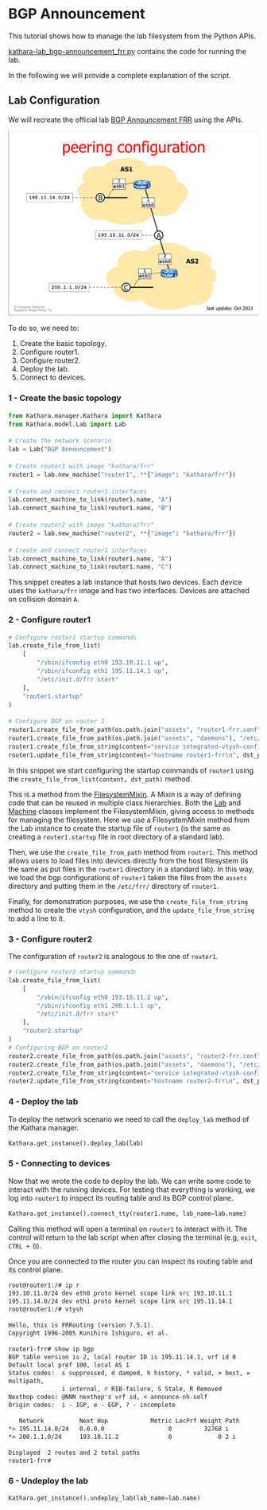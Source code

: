 # BGP Announcement

This tutorial shows how to manage the lab filesystem from the Python APIs.

[kathara-lab_bgp-announcement_frr.py](kathara-lab_bgp-announcement_frr.py) contains the code for running the lab.

In the following we will provide a complete explanation of the script. 

## Lab Configuration
We will recreate the official lab [BGP Announcement FRR](../../../Main-Labs/Interdomain-Routing/FRR/BGP-Announcement) 
using the APIs. 

![img.png](topology.png)

To do so, we need to: 
1. Create the basic topology.
2. Configure router1.
3. Configure router2. 
4. Deploy the lab.
5. Connect to devices.

### 1 - Create the basic topology

```python
from Kathara.manager.Kathara import Kathara
from Kathara.model.Lab import Lab

# Create the network scenario
lab = Lab("BGP Announcement")

# Create router1 with image "kathara/frr"
router1 = lab.new_machine("router1", **{"image": "kathara/frr"})

# Create and connect router1 interfaces
lab.connect_machine_to_link(router1.name, "A")
lab.connect_machine_to_link(router1.name, "B")

# Create router2 with image "kathara/frr"
router2 = lab.new_machine("router2", **{"image": "kathara/frr"})

# Create and connect router1 interfaces
lab.connect_machine_to_link(router1.name, "A")
lab.connect_machine_to_link(router1.name, "C")
```
This snippet creates a lab instance that hosts two devices. Each device uses the `kathara/frr` image and has 
two interfaces. Devices are attached on collision domain `A`.

### 2 - Configure router1

```python
# Configure router1 startup commands
lab.create_file_from_list(
    [
        "/sbin/ifconfig eth0 193.10.11.1 up",
        "/sbin/ifconfig eth1 195.11.14.1 up",
        "/etc/init.d/frr start"
    ],
    "router1.startup"
)

# Configure BGP on router 1
router1.create_file_from_path(os.path.join("assets", "router1-frr.conf"), "/etc/frr/frr.conf")
router1.create_file_from_path(os.path.join("assets", "daemons"), "/etc/frr/daemons")
router1.create_file_from_string(content="service integrated-vtysh-config\n", dst_path="/etc/frr/vtysh.conf")
router1.update_file_from_string(content="hostname router1-frr\n", dst_path="/etc/frr/vtysh.conf")
```
In this snippet we start configuring the startup commands of `router1` using the 
`create_file_from_list(content, dst_path)` method.

This is a method from the [FilesystemMixin](). 
A Mixin is a way of defining code that can be reused in multiple class hierarchies. Both the [Lab]() and [Machine]() classes
implement the FilesystemMixin, giving access to methods for managing the filesystem. 
Here we use a FilesystemMixin method from the Lab instance to create the startup file of `router1` (is the same as 
creating a `router1.startup` file in root directory of a standard lab). 

Then, we use the `create_file_from_path` method from `router1`. This method allows users to load files into devices 
directly from the host filesystem (is the same as put files in the `router1` directory in a standard lab).
In this way, we load the bgp configurations of `router1` taken the files from the `assets` directory and putting them in 
the `/etc/frr/` directory of `router1`.

Finally, for demonstration purposes, we use the `create_file_from_string` method to create the `vtysh` configuration, 
and the `update_file_from_string` to add a line to it.  

### 3 - Configure router2
The configuration of `router2` is analogous to the one of `router1`.

```python
# Configure router2 startup commands
lab.create_file_from_list(
    [
        "/sbin/ifconfig eth0 193.10.11.2 up",
        "/sbin/ifconfig eth1 200.1.1.1 up",
        "/etc/init.d/frr start"
    ],
    "router2.startup"
)
# Configuring BGP on router2
router2.create_file_from_path(os.path.join("assets", "router2-frr.conf"), "/etc/frr/frr.conf")
router2.create_file_from_path(os.path.join("assets", "daemons"), "/etc/frr/daemons")
router2.create_file_from_string(content="service integrated-vtysh-config\n", dst_path="/etc/frr/vtysh.conf")
router2.update_file_from_string(content="hostname router2-frr\n", dst_path="/etc/frr/vtysh.conf")
```

### 4 - Deploy the lab

To deploy the network scenario we need to call the `deploy_lab` method of the Kathara manager.

```python
Kathara.get_instance().deploy_lab(lab)
```

### 5 - Connecting to devices
Now that we wrote the code to deploy the lab. We can write some code to interact with the running devices. 
For testing that everything is working, we log into `router1` to inspect its routing table and its BGP control plane.  

```python
Kathara.get_instance().connect_tty(router1.name, lab_name=lab.name)
```

Calling this method will open a terminal on `router1` to interact with it. 
The control will return to the lab script when after closing the terminal (e.g, `exit`, `CTRL + D`).

Once you are connected to the router you can inspect its routing table and its control plane.
```
root@router1:/# ip r
193.10.11.0/24 dev eth0 proto kernel scope link src 193.10.11.1 
195.11.14.0/24 dev eth1 proto kernel scope link src 195.11.14.1 
root@router1:/# vtysh

Hello, this is FRRouting (version 7.5.1).
Copyright 1996-2005 Kunihiro Ishiguro, et al.

router1-frr# show ip bgp
BGP table version is 2, local router ID is 195.11.14.1, vrf id 0
Default local pref 100, local AS 1
Status codes:  s suppressed, d damped, h history, * valid, > best, = multipath,
               i internal, r RIB-failure, S Stale, R Removed
Nexthop codes: @NNN nexthop's vrf id, < announce-nh-self
Origin codes:  i - IGP, e - EGP, ? - incomplete

   Network          Next Hop            Metric LocPrf Weight Path
*> 195.11.14.0/24   0.0.0.0                  0         32768 i
*> 200.1.1.0/24     193.10.11.2              0             0 2 i

Displayed  2 routes and 2 total paths
router1-frr# 
```

### 6 - Undeploy the lab

```python
Kathara.get_instance().undeploy_lab(lab_name=lab.name)
```
